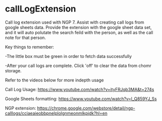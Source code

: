 # callLogExtension

Call log extension used with NGP 7. Assist with creating call logs from google sheets data.
Provide the extension with the google sheet data set, and it will auto polutate the search feild with the person, as well as the call note for that person.

Key things to remember:

-The little box must be green in order to fetch data successfully 

-After your call logs are complete. Click 'off' to clear the data from chomr storage.


Refer to the videos below for more indepth usage


Call Log Usage:
https://www.youtube.com/watch?v=ityFRJqb3MA&t=274s


Google Sheets formatting:
https://www.youtube.com/watch?v=I_Q859YJ_Ss


NGP extension:
https://chrome.google.com/webstore/detail/ngp-calllogs/cciaeaieobbpnelplolgnmeonmlkpjdk?hl=en
